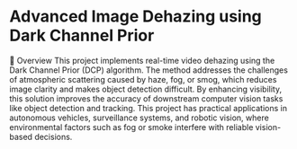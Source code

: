 # Advanced Image Dehazing using Dark Channel Prior
📜 Overview
 This project implements real-time video dehazing using the Dark Channel Prior (DCP) algorithm. The method addresses the challenges of atmospheric scattering caused by haze, fog, or smog, which reduces image clarity and makes object detection difficult. By enhancing visibility, this solution improves the accuracy of downstream computer vision tasks like object detection and tracking.
This project has practical applications in autonomous vehicles, surveillance systems, and robotic vision, where environmental factors such as fog or smoke interfere with reliable vision-based decisions.
 
